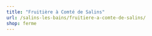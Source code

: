 ```yaml
---
title: "Fruitière à Comté de Salins"
url: /salins-les-bains/fruitiere-a-comte-de-salins/
shop: ferme
---
```

